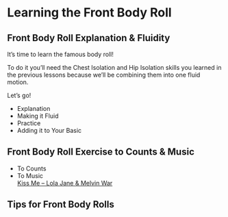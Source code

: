 # Learning the Front Body Roll

## Front Body Roll Explanation & Fluidity

It’s time to learn the famous body roll!

To do it you’ll need the Chest Isolation and Hip Isolation skills you learned in the previous lessons because we’ll be combining them into one fluid motion.

Let’s go!

* Explanation
* Making it Fluid
* Practice
* Adding it to Your Basic

## Front Body Roll Exercise to Counts & Music

* To Counts
* To Music
<br>[Kiss Me – Lola Jane & Melvin War](https://www.youtube.com/watch?v=wLOlkeK3LsQ)

## Tips for Front Body Rolls
